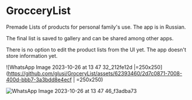 # GrocceryList

Premade Lists of products for personal family's use. The app is in Russian.

The final list is saved to gallery and can be shared among other apps.

There is no option to edit the product lists from the UI yet.
The app doesn't store information yet.


![WhatsApp Image 2023-10-26 at 13 47 32_212fe12d |=250x250](https://github.com/glusi/GroceryList/assets/62393460/2d7c0871-7008-400d-bbb7-3a3bdd8e4ecf  | =250x250)

![WhatsApp Image 2023-10-26 at 13 47 46_f3adba73](https://github.com/glusi/GroceryList/assets/62393460/6ce9f93c-a258-4ead-a12e-0ebce6d98f7f)

